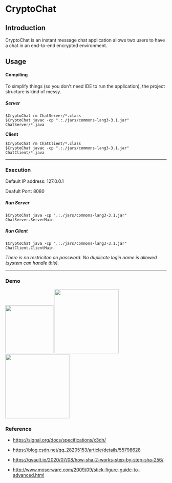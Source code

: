# CryptoChat

## Introduction

CryptoChat is an instant message chat application allows two users to have a chat in an end-to-end encrypted environment.

## Usage

#### Compiling

To simplify things (so you don't need IDE to run the application), the project structure is kind of messy.

##### Server

```
$CryptoChat rm ChatServer/*.class
$CryptoChat javac -cp ".:./jars/commons-lang3-3.1.jar" ChatServer/*.java
```

**Client**

```
$CryptoChat rm ChatClient/*.class
$CryptoChat javac -cp ".:./jars/commons-lang3-3.1.jar" ChatClient/*.java
```

------

### Execution

Default IP address: 127.0.0.1

Deafult Port: 8080

##### Run Server

```
$CryptoChat java -cp ".:./jars/commons-lang3-3.1.jar" ChatServer.ServerMain
```

##### Run Client

```
$CryptoChat java -cp ".:./jars/commons-lang3-3.1.jar" ChatClient.ClientMain
```

*There is no restriciton on password. No duplicate login name is allowed (system can handle this).*

------

### Demo

<img height="150" src="https://github.com/ziruih999/CryptoChat/blob/main/img/login.jpg"/>
<img height="200" src="https://github.com/ziruih999/CryptoChat/blob/main/img/chat.jpg"/>
<img height="200" src="https://github.com/ziruih999/CryptoChat/blob/main/img/server.jpg"/>

### Reference

- https://signal.org/docs/specifications/x3dh/

- https://blog.csdn.net/qq_28205153/article/details/55798628
- https://qvault.io/2020/07/08/how-sha-2-works-step-by-step-sha-256/
- http://www.moserware.com/2009/09/stick-figure-guide-to-advanced.html
